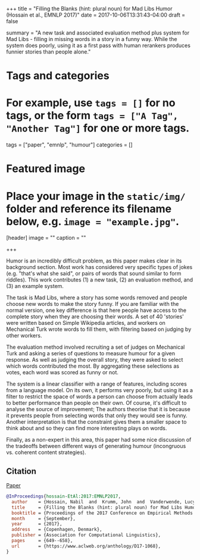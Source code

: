 +++
title = "Filling the Blanks (hint: plural noun) for Mad Libs Humor (Hossain et al., EMNLP 2017)"
date = 2017-10-06T13:31:43-04:00
draft = false

summary = "A new task and associated evaluation method plus system for Mad Libs - filling in missing words in a story in a funny way. While the system does poorly, using it as a first pass with human rerankers produces funnier stories than people alone."

# Tags and categories
# For example, use `tags = []` for no tags, or the form `tags = ["A Tag", "Another Tag"]` for one or more tags.
tags = ["paper", "emnlp", "humour"]
categories = []

# Featured image
# Place your image in the `static/img/` folder and reference its filename below, e.g. `image = "example.jpg"`.
[header]
image = ""
caption = ""

+++

Humor is an incredibly difficult problem, as this paper makes clear in its background section.
Most work has considered very specific types of jokes (e.g. "that's what she said", or pairs of words that sound similar to form riddles).
This work contributes (1) a new task, (2) an evaluation method, and (3) an example system.

The task is Mad Libs, where a story has some words removed and people choose new words to make the story funny.
If you are familiar with the normal version, one key difference is that here people have access to the complete story when they are choosing their words.
A set of 40 'stories' were written based on Simple Wikipedia articles, and workers on Mechanical Turk wrote words to fill them, with filtering based on judging by other workers.

The evaluation method involved recruiting a set of judges on Mechanical Turk and asking a series of questions to measure humour for a given response.
As well as judging the overall story, they were asked to select which words contributed the most.
By aggregating these selections as votes, each word was scored as funny or not.

The system is a linear classifier with a range of features, including scores from a language model.
On its own, it performs very poorly, but using it as a filter to restrict the space of words a person can choose from actually leads to better performance than people on their own.
Of course, it's difficult to analyse the source of improvement;
The authors theorise that it is because it prevents people from selecting words that only they would see is funny.
Another interpretation is that the constraint gives them a smaller space to think about and so they can find more interesting plays on words.

Finally, as a non-expert in this area, this paper had some nice discussion of the tradeoffs between different ways of generating humour (incongruous vs. coherent content strategies).

## Citation

[Paper](https://www.aclweb.org/anthology/D17-1068)

```bibtex
@InProceedings{hossain-EtAl:2017:EMNLP2017,
  author    = {Hossain, Nabil  and  Krumm, John  and  Vanderwende, Lucy  and  Horvitz, Eric  and  Kautz, Henry},
  title     = {Filling the Blanks (hint: plural noun) for Mad Libs Humor},
  booktitle = {Proceedings of the 2017 Conference on Empirical Methods in Natural Language Processing},
  month     = {September},
  year      = {2017},
  address   = {Copenhagen, Denmark},
  publisher = {Association for Computational Linguistics},
  pages     = {649--658},
  url       = {https://www.aclweb.org/anthology/D17-1068},
}
```

